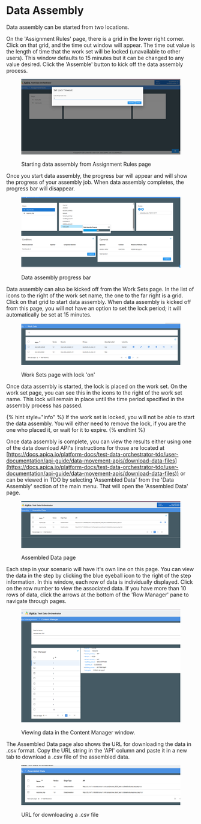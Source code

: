 # Data Assembly

Data assembly can be started from two locations. &#x20;

On the 'Assignment Rules' page, there is a grid in the lower right corner.  Click on that grid, and the time out window will appear.  The time out value is the length of time that the work set will be locked (unavailable to other users).  This window defaults to 15 minutes but it can be changed to any value desired.  Click the 'Assemble' button to kick off the data assembly process.

<figure><img src="../../../../.gitbook/assets/image (26) (1).png" alt=""><figcaption><p>Starting data assembly from Assignment Rules page</p></figcaption></figure>

Once you start data assembly, the progress bar will appear and will show the progress of your assembly job.  When data assembly completes, the progress bar will disappear.

<figure><img src="../../../../.gitbook/assets/image (27).png" alt=""><figcaption><p>Data assembly progress bar</p></figcaption></figure>

Data assembly can also be kicked off from the Work Sets page.  In the list of icons to the right of the work set name, the one to the far right is a grid.  Click on that grid to start data assembly.  When data assembly is kicked off from this page, you will not have an option to set the lock period; it will automatically be set at 15 minutes.

<figure><img src="../../../../.gitbook/assets/image (28).png" alt=""><figcaption><p>Work Sets page with lock 'on'</p></figcaption></figure>

Once data assembly is started, the lock is placed on the work set.  On the work set page, you can see this in the icons to the right of the work set name.  This lock will remain in place until the time period specified in the assembly process has passed.

{% hint style="info" %}
If the work set is locked, you will not be able to start the data assembly.  You will either need to remove the lock, if you are the one who placed it, or wait for it to expire.
{% endhint %}

Once data assembly is complete, you can view the results either using one of the data download API's (instructions for those are located at [https://docs.apica.io/platform-docs/test-data-orchestrator-tdo/user-documentation/api-guide/data-movement-apis/download-data-files](https://docs.apica.io/platform-docs/test-data-orchestrator-tdo/user-documentation/api-guide/data-movement-apis/download-data-files)) or can be viewed in TDO by selecting 'Assembled Data' from the 'Data Assembly' section of the main menu.  That will open the 'Assembled Data' page. &#x20;

<figure><img src="../../../../.gitbook/assets/image (29).png" alt=""><figcaption><p>Assembled Data page</p></figcaption></figure>

Each step in your scenario will have it's own line on this page.  You can view the data in the step by clicking the blue eyeball icon to the right of the step information.  In this window, each row of data is individually displayed.  Click on the row number to view the associated data.  If you have more than 10 rows of data, click the arrows at the bottom of the 'Row Manager' pane to navigate through pages.

<figure><img src="../../../../.gitbook/assets/image (30).png" alt=""><figcaption><p>Viewing data in the Content Manager window.</p></figcaption></figure>



&#x20;The Assembled Data page also shows the URL for downloading the data in .csv format.  Copy the URL string in the 'API' column and paste it in a new tab to download a .csv file of the assembled data. &#x20;

<figure><img src="../../../../.gitbook/assets/image (31).png" alt=""><figcaption><p>URL for downloading a .csv file</p></figcaption></figure>
